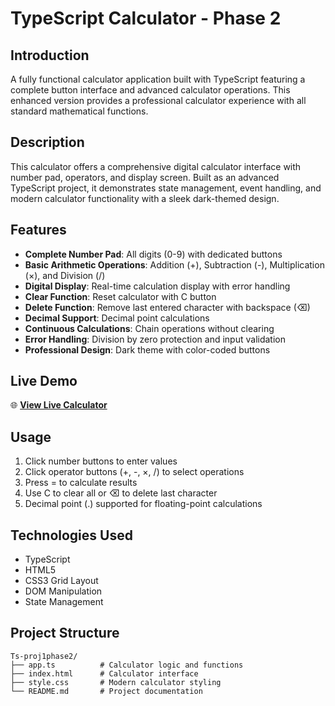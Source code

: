 # TypeScript Calculator - Phase 2

## Introduction

A fully functional calculator application built with TypeScript featuring a complete button interface and advanced calculator operations. This enhanced version provides a professional calculator experience with all standard mathematical functions.

## Description

This calculator offers a comprehensive digital calculator interface with number pad, operators, and display screen. Built as an advanced TypeScript project, it demonstrates state management, event handling, and modern calculator functionality with a sleek dark-themed design.

## Features

- **Complete Number Pad**: All digits (0-9) with dedicated buttons
- **Basic Arithmetic Operations**: Addition (+), Subtraction (-), Multiplication (×), and Division (/)
- **Digital Display**: Real-time calculation display with error handling
- **Clear Function**: Reset calculator with C button
- **Delete Function**: Remove last entered character with backspace (⌫)
- **Decimal Support**: Decimal point calculations
- **Continuous Calculations**: Chain operations without clearing
- **Error Handling**: Division by zero protection and input validation
- **Professional Design**: Dark theme with color-coded buttons

## Live Demo

🌐 **[View Live Calculator](https://srigayathriikumar.github.io/AngularTraining/DAY1/Ts-proj1phase2/index.html)**

## Usage

1. Click number buttons to enter values
2. Click operator buttons (+, -, ×, /) to select operations
3. Press = to calculate results
4. Use C to clear all or ⌫ to delete last character
5. Decimal point (.) supported for floating-point calculations

## Technologies Used

- TypeScript
- HTML5
- CSS3 Grid Layout
- DOM Manipulation
- State Management

## Project Structure

```
Ts-proj1phase2/
├── app.ts          # Calculator logic and functions
├── index.html      # Calculator interface
├── style.css       # Modern calculator styling
└── README.md       # Project documentation
```